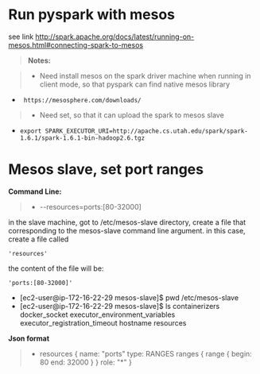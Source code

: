 # Run pyspark with mesos
  see link http://spark.apache.org/docs/latest/running-on-mesos.html#connecting-spark-to-mesos
  >**Notes:**
  
  >- Need install mesos on the spark driver machine when running in client mode, so that pyspark can find native mesos library
  -      https://mesosphere.com/downloads/
  >- Need set, so that it can upload  the spark to mesos slave
  -     export SPARK_EXECUTOR_URI=http://apache.cs.utah.edu/spark/spark-1.6.1/spark-1.6.1-bin-hadoop2.6.tgz  
  
# Mesos slave, set port ranges
**Command Line:**
  >- --resources=ports:[80-32000]
  
  in the slave machine, got to /etc/mesos-slave directory, create a file that corresponding to the mesos-slave command line argument. in this case, create a file called 
  
    'resources' 
    
  the content of the file will be: 
  
    'ports:[80-32000]' 
>
  - [ec2-user@ip-172-16-22-29 mesos-slave]$ pwd
    /etc/mesos-slave
  - [ec2-user@ip-172-16-22-29 mesos-slave]$ ls
    containerizers  docker_socket  executor_environment_variables  executor_registration_timeout  hostname  resources
  
**Json format**
  >- resources {
  name: "ports"
  type: RANGES
  ranges {
    range {
      begin: 80
      end: 32000
    }
  }
  role: "*"
}

  
